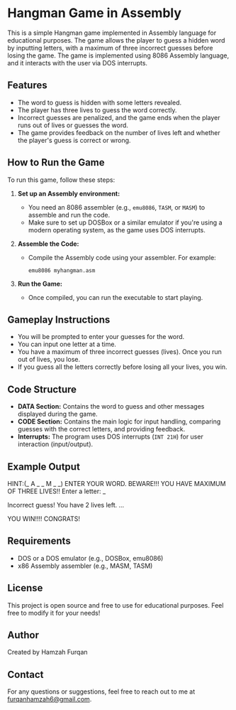# Hangman Game in Assembly

This is a simple Hangman game implemented in Assembly language for educational purposes. The game allows the player to guess a hidden word by inputting letters, with a maximum of three incorrect guesses before losing the game. The game is implemented using 8086 Assembly language, and it interacts with the user via DOS interrupts.

## Features
- The word to guess is hidden with some letters revealed.
- The player has three lives to guess the word correctly.
- Incorrect guesses are penalized, and the game ends when the player runs out of lives or guesses the word.
- The game provides feedback on the number of lives left and whether the player's guess is correct or wrong.

## How to Run the Game

To run this game, follow these steps:

1. **Set up an Assembly environment:**
   - You need an 8086 assembler (e.g., `emu8086`, `TASM`, or `MASM`) to assemble and run the code.
   - Make sure to set up DOSBox or a similar emulator if you're using a modern operating system, as the game uses DOS interrupts.

2. **Assemble the Code:**
   - Compile the Assembly code using your assembler. For example:
     ```
     emu8086 myhangman.asm
     ```

3. **Run the Game:**
   - Once compiled, you can run the executable to start playing.

## Gameplay Instructions
- You will be prompted to enter your guesses for the word.
- You can input one letter at a time.
- You have a maximum of three incorrect guesses (lives). Once you run out of lives, you lose.
- If you guess all the letters correctly before losing all your lives, you win.

## Code Structure
- **DATA Section:** Contains the word to guess and other messages displayed during the game.
- **CODE Section:** Contains the main logic for input handling, comparing guesses with the correct letters, and providing feedback.
- **Interrupts:** The program uses DOS interrupts (`INT 21H`) for user interaction (input/output).

## Example Output

HINT:(_ A _ _ M _ _) ENTER YOUR WORD. BEWARE!!! YOU HAVE MAXIMUM OF THREE LIVES!! Enter a letter: _

Incorrect guess! You have 2 lives left. ...

YOU WIN!!!! CONGRATS!



## Requirements
- DOS or a DOS emulator (e.g., DOSBox, emu8086)
- x86 Assembly assembler (e.g., MASM, TASM)

## License
This project is open source and free to use for educational purposes. Feel free to modify it for your needs!

## Author
Created by Hamzah Furqan

## Contact
For any questions or suggestions, feel free to reach out to me at furqanhamzah6@gmail.com.
